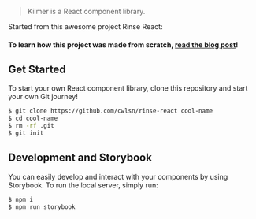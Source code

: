 <!-- <p align="center">
	<img src="https://pbs.twimg.com/media/ECAx5sAX4AATatg?format=jpg&name=4096x4096" height={200} width="auto" alt="kilmer" />
</p> -->

> Kilmer is a React component library.

Started from this awesome project Rinse React:

#### To learn how this project was made from scratch, [read the blog post](https://medium.com/@cwlsn/how-to-write-your-own-reusable-react-component-library-a57dc7c9a210)!

## Get Started

To start your own React component library, clone this repository and start your own Git journey!

```bash
$ git clone https://github.com/cwlsn/rinse-react cool-name
$ cd cool-name
$ rm -rf .git
$ git init
```

## Development and Storybook

You can easily develop and interact with your components by using Storybook. To run the local server, simply run:

```bash
$ npm i
$ npm run storybook
```
